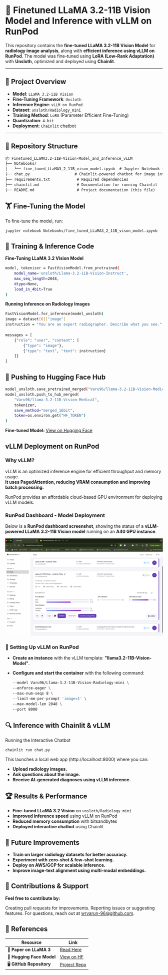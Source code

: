 # 🚀 Finetuned LLaMA 3.2-11B Vision Model and Inference with vLLM on RunPod

This repository contains the **fine-tuned LLaMA 3.2-11B Vision Model** for **radiology image analysis**, along with **efficient inference using vLLM on RunPod**. The model was fine-tuned using **LoRA (Low-Rank Adaptation)** with **Unsloth**, optimized and deployed using **Chainlit**.

---

## 📖 **Project Overview**
- **Model**: `LLaMA 3.2-11B Vision`
- **Fine-Tuning Framework**: `Unsloth`
- **Inference Engine**: `vLLM on RunPod`
- **Dataset**: `unsloth/Radiology_mini`
- **Training Method**: `LoRA` (Parameter Efficient Fine-Tuning)
- **Quantization**: `4-bit`
- **Deployment**: `Chainlit` chatbot

---

## 📂 **Repository Structure**
```markdown
📦 Finetuned_LLaMA3.2-11B-Vision-Model_and_Inference_vLLM
├── Notebooks/
│   └── fine_tuned_LLaMA3_2_11B_vison_model.ipynb  # Jupyter Notebook for model fine-tuning
├── chat.py                    # Chainlit-powered chatbot for image inference
├── requirements.txt            # Required dependencies
├── chainlit.md                 # Documentation for running Chainlit
├── README.md                   # Project documentation (this file)
```

## 🏋️ Fine-Tuning the Model

To fine-tune the model, run:

```sh
jupyter notebook Notebooks/fine_tuned_LLaMA3_2_11B_vison_model.ipynb
```

## 📜 Training & Inference Code

**Fine-Tuning LLaMA 3.2 Vision Model**

```bash
model, tokenizer = FastVisionModel.from_pretrained(
    model_name='unsloth/Llama-3.2-11B-Vision-Instruct',
    max_seq_length=2048,
    dtype=None,
    load_in_4bit=True
)
```

**Running Inference on Radiology Images**
```sh
FastVisionModel.for_inference(model_unsloth)
image = dataset[0]["image"]
instruction = "You are an expert radiographer. Describe what you see."

messages = [
    {"role": "user", "content": [
        {"type": "image"},
        {"type": "text", "text": instruction}
    ]}
]
```

## 🚀 Pushing to Hugging Face Hub
```sh
model_unsloth.save_pretrained_merged("Varu96/llama-3.2-11B-Vision-Medical", tokenizer)
model_unsloth.push_to_hub_merged(
    "Varu96/llama-3.2-11B-Vision-Medical",
    tokenizer,
    save_method="merged_16bit",
    token=os.environ.get("HF_TOKEN")
)
```
 **Fine-tuned Model:** [View on Hugging Face](https://huggingface.co/Varu96/llama-3.2-11B-Vision-Medical)

## vLLM Deployment on RunPod

### Why vLLM?
vLLM is an optimized inference engine for efficient throughput and memory usage.  
**It uses PagedAttention, reducing VRAM consumption and improving batch processing.**  

RunPod provides an affordable cloud-based GPU environment for deploying vLLM models.

### RunPod Dashboard - Model Deployment
Below is a **RunPod dashboard screenshot**, showing the status of a **vLLM-powered LLaMA 3.2-11B Vision model** running on an **A40 GPU instance**.

![RunPod Dashboard - Model Deployment](images/img1.png)

### 🚀 Setting Up vLLM on RunPod
- **Create an instance** with the vLLM template: **"llama3.2-11B-Vision-Model"**.
- **Configure and start the container** with the following command:

   ```sh
   --model Varu96/Llama-3.2-11B-Vision-Radiology-mini \
   --enforce-eager \
   --max-num-seqs 8 \
   --limit-mm-per-prompt 'image=1' \
   --max-model-len 2048 \
   --port 8000


## 🔍 Inference with Chainlit & vLLM

Running the Interactive Chatbot

```bash
chainlit run chat.py
```
This launches a local web app (http://localhost:8000) where you can:

- **Upload radiology images.**
- **Ask questions about the image.**
- **Receive AI-generated diagnoses using vLLM inference.**

## 🏆 Results & Performance

- **Fine-tuned LLaMA 3.2 Vision** on `unsloth/Radiology_mini`
- **Improved inference speed** using vLLM on RunPod
- **Reduced memory consumption** with bitsandbytes
- **Deployed interactive chatbot** using Chainlit


## 🎯 Future Improvements
- **Train on larger radiology datasets for better accuracy.**
- **Experiment with zero-shot & few-shot learning.**
- **Deploy on AWS/GCP for scalable inference.**
- **Improve image-text alignment using multi-modal embeddings.**

## 🤝 Contributions & Support
**Feel free to contribute by:**

Creating pull requests for improvements.
Reporting issues or suggesting features.
For questions, reach out at wrvarun-96@github.com.

## 🔗 References
| Resource | Link |
|----------|------|
| 📜 **Paper on LLaMA 3** | [Read Here](https://arxiv.org/abs/2302.13971) |
| 🤖 **Hugging Face Model** | [View on HF](https://huggingface.co/Varu96/llama-3.2-11B-Vision-Medical) |
| 🖥️ **GitHub Repository** | [Project Repo](https://github.com/wrvarun-96/Finetuned_LLaMA3.2-11B-Vision-Model_and_Inference_vLLM) |







